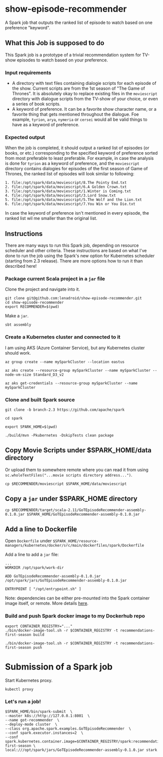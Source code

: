 # show-episode-recommender
A Spark job that outputs the ranked list of episode to watch based on one preference "keyword".

## What this Job is supposed to do

This Spark job is a prototype of a trivial recommendation system for TV-show episodes to watch based on your preference.

### Input requirements

* A directory with text files containing dialogie scripts for each episode of the show. Current scripts are from the 1st season of "The Game of Thrones". It is absolutely okay to replace existing files in the `moviescript` directory with dialogue scripts from the TV-show of your choice, or even a series of book scripts.
* A keyword of preference. It can be a favorite show character name, or a favorite thing that gets mentioned throughout the dialogue. Foe example, `tyrion`, `arya`, `nymeria` or `cersei` would all be valid things to have as a keyword of preference.

### Expected output

When the job is completed, it should output a ranked list of episodes (or books, or etc.) corresponding to the specified keyword of preference sorted from most preferable to least preferable. For example, in case the analysis is done for `tyrion` as a keyword of preference, and the `moviescript` directory contains dialogies for episodes of the first season of Game of Thrones, the ranked list of episodes will look similar to following:

```
1. file:/opt/spark/data/moviescript/8.The Pointy End.txt
2. file:/opt/spark/data/moviescript/6.A Golden Crown.txt
3. file:/opt/spark/data/moviescript/1.Winter is Coming.txt
4. file:/opt/spark/data/moviescript/3.Lord Snow.txt
5. file:/opt/spark/data/moviescript/5.The Wolf and the Lion.txt
6. file:/opt/spark/data/moviescript/7.You Win or You Die.txt
```

In case the keyword of preference isn't mentioned in every episode, the ranked list wil me smaller than the original list.

## Instructions

There are many ways to run this Spark job, depending on resource scheduler and other criteria. These instructions are based on what I've done to run the job using the Spark's new option for Kubernetes scheduler (starting from 2.3 release). There are more options how to run it than described here!

### Package current Scala project in a `jar` file

Clone the project and navigate into it.

```
git clone git@github.com:lenadroid/show-episode-recommender.git
cd show-episode-recommender
export RECOMMENDER=$(pwd)
```

Make a `jar`.
```
sbt assembly
```

### Create a Kubernetes cluster and connected to it

I am using AKS (Azure Container Service), but any Kubernetes cluster should work.
```
az group create --name mySparkCluster --location eastus

az aks create --resource-group mySparkCluster --name mySparkCluster --node-vm-size Standard_D3_v2

az aks get-credentials --resource-group mySparkCluster --name mySparkCluster
```

### Clone and built Spark source

```
git clone -b branch-2.3 https://github.com/apache/spark

cd spark

export SPARK_HOME=$(pwd)

./build/mvn -Pkubernetes -DskipTests clean package
```

## Copy Movie Scripts under $SPARK_HOME/data directory

Or upload them to somewhere remote where you can read it from using `sc.wholeTextFiles("...movie scripts directory address...")`.

```
cp $RECOMMENDER/moviescript $SPARK_HOME/data/moviescript
```

## Copy a `jar` under $SPARK_HOME directory

```
cp $RECOMMENDER/target/scala-2.11/GoTEpisodeRecommender-assembly-0.1.0.jar $SPARK_HOME/GoTEpisodeRecommender-assembly-0.1.0.jar
```

## Add a line to Dockerfile

Open `Dockerfile` under `$SPARK_HOME/resource-managers/kubernetes/docker/src/main/dockerfiles/spark/Dockerfile`

Add a line to add a `jar` file:
```
...
WORKDIR /opt/spark/work-dir

ADD GoTEpisodeRecommender-assembly-0.1.0.jar /opt/spark/jars/GoTEpisodeRecommender-assembly-0.1.0.jar

ENTRYPOINT [ "/opt/entrypoint.sh" ]
```

Note: dependencies can be either pre-mounted into the Spark container image itself, or remote. More details [here](https://spark.apache.org/docs/latest/running-on-kubernetes.html).

### Build and push Spark docker image to my Dockerhub repo

```
export CONTAINER_REGISTRY="..."
./bin/docker-image-tool.sh -r $CONTAINER_REGISTRY -t recommendations-first-season build

./bin/docker-image-tool.sh -r $CONTAINER_REGISTRY -t recommendations-first-season push
```

# Submission of a Spark job

Start Kubernetes proxy.
```
kubectl proxy
```

### Let's run a job!

```
$SPARK_HOME/bin/spark-submit  \
--master k8s://http://127.0.0.1:8001  \
--name got-recommender  \
--deploy-mode cluster  \
--class org.apache.spark.examples.GoTEpisodeRecommender  \
--conf spark.executor.instances=2  \
--conf spark.kubernetes.container.image=$CONTAINER_REGISTRY/spark:recommendations-first-season \
local:///opt/spark/jars/GoTEpisodeRecommender-assembly-0.1.0.jar stark
```